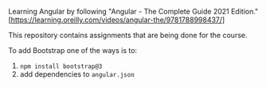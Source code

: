 Learning Angular by following "Angular - The Complete Guide 2021 Edition." [https://learning.oreilly.com/videos/angular-the/9781788998437/]

This repository contains assignments that are being done for the course.


To add Bootstrap one of the ways is to:
1) `npm install bootstrap@3`
2) add dependencies to `angular.json`